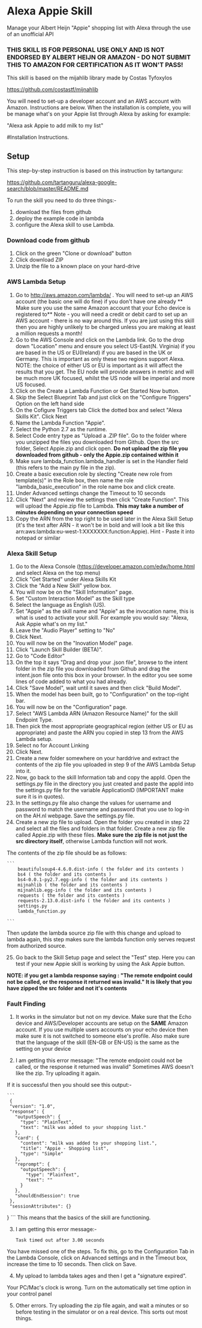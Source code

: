 # Alexa Appie Skill

Manage your Albert Heijn "Appie" shopping list with Alexa through the use of an unofficial API

### THIS SKILL IS FOR PERSONAL USE ONLY AND IS NOT ENDORSED BY ALBERT HEIJN OR AMAZON - DO NOT SUBMIT THIS TO AMAZON FOR CERTIFICATION AS IT WON'T PASS!

This skill is based on the mijahlib library made by Costas Tyfoxylos

https://github.com/costastf/mijnahlib

You will need to set-up a developer account and an AWS account with Amazon. Instructions are below. When the installation is complete, you will be manage what's on your Appie list through Alexa by asking for example:

"Alexa ask Appie to add milk to my list"


#Installation Instructions.

## Setup

This step-by-step instruction is based on this instruction by tartanguru:

https://github.com/tartanguru/alexa-google-search/blob/master/README.md

To run the skill you need to do three things:-

1. download the files from github
2. deploy the example code in lambda
2. configure the Alexa skill to use Lambda.

### Download code from github

1. Click on the green "Clone or download" button
2. Click download ZIP
3. Unzip the file to a known place on your hard-drive


### AWS Lambda Setup

1. Go to http://aws.amazon.com/lambda/ . You will need to set-up an AWS account (the basic one will do fine) if you don't have one already ** Make sure you use the same Amazon account that your Echo device is registered to** Note - you will need a credit or debit card to set up an AWS account - there is no way around this. If you are just using this skill then you are highly unlikely to be charged unless you are making at least a million requests a month!
2. Go to the AWS Console and click on the Lambda link. Go to the drop down "Location" menu and ensure you select US-East(N. Virginia) if you are based in the US or EU(Ireland) if you are based in the UK or Germany. This is important as only these two regions support Alexa. NOTE: the choice of either US or EU is important as it will affect the results that you get. The EU node will provide answers in metric and will be much more UK focused, whilst the US node will be imperial and more US focused.
3. Click on the Create a Lambda Function or Get Started Now button.
4. Skip the Select Blueprint Tab and just click on the "Configure Triggers" Option on the left hand side
5. On the Cofigure Triggers tab Click the dotted box and select "Alexa Skills Kit". Click Next  
6. Name the Lambda Function "Appie".
7. Select the Python 2.7 as the runtime.
9. Select Code entry type as "Upload a .ZIP file". Go to the folder where you unzipped the files you downloaded from Github. Open the src folder, Select Appie.zip and click open.  **Do not upload the zip file you downloaded from github - only the Appie.zip contained within it**
10. Make sure lambda_function.lambda_handler is set in the Handler field (this refers to the main py file in the zip).
11. Create a basic execution role by slecting "Create new role from template(s)" in the Role box, then name the role "lambda_basic_execution” in the role name box and click create.
12. Under Advanced settings change the Timeout to 10 seconds
13. Click "Next" and review the settings then click "Create Function". This will upload the Appie.zip file to Lambda. **This may take a number of minutes depending on your connection speed**
14. Copy the ARN from the top right to be used later in the Alexa Skill Setup (it's the text after ARN - it won't be in bold and will look a bit like this arn:aws:lambda:eu-west-1:XXXXXXX:function:Appie). Hint - Paste it into notepad or similar

### Alexa Skill Setup

1. Go to the Alexa Console (https://developer.amazon.com/edw/home.html and select Alexa on the top menu)
2. Click "Get Started" under Alexa Skills Kit
3. Click the "Add a New Skill" yellow box.
4. You will now be on the "Skill Information" page. 
5. Set "Custom Interaction Model" as the Skill type
6. Select the language as English (US).
7. Set "Appie" as the skill name and "Appie" as the invocation name, this is what is used to activate your skill. For example you would say: "Alexa, Ask Appie what's on my list."
8. Leave the "Audio Player" setting to "No"
9. Click Next.
10. You will now be on the "Inovation Model" page. 
11. Click "Launch Skill Builder (BETA)".
12. Go to "Code Editor"
13. On the top it says "Drag and drop your .json file", browse to the intent folder in the zip file you downloaded from Github and drag the intent.json file onto this box in your browser. In the editor you see some lines of code added to what you had already.
14. Click "Save Model", wait until it saves and then click "Build Model".
15. When the model has been built, go to "Configuration" on the top-right bar.
17. You will now be on the "Configuration" page.
18. Select "AWS Lambda ARN (Amazon Resource Name)" for the skill Endpoint Type.
19. Then pick the most appropriate geographical region (either US or EU as appropriate) and paste the ARN you copied in step 13 from the AWS Lambda setup. 
20. Select no for Account Linking
21. Click Next.
22. Create a new folder somewhere on your harddrive and extract the contents of the zip file you uploaded in step 9 of the AWS Lambda Setup into it.
22. Now, go back to the skill Information tab and copy the appId. Open the settings.py file in the directory you just created and paste the appId into the settings.py file for the variable ApplicationID (IMPORTANT make sure it is in quotes).
23. In the settings.py file also change the values for username and password to match the username and password that you use to log-in on the AH.nl webpage. Save the settings.py file.
24. Create a new zip file to upload. Open the folder you created in step 22 and select all the files and folders in that folder. Create a new zip file called Appie.zip with these files. **Make sure the zip file is not just the src directory itself**, otherwise Lambda function will not work.

The contents of the zip file should be as follows:

    ```
        beautifulsoup4-4.6.0.dist-info ( the folder and its contents )
        bs4 ( the folder and its contents )
        bs4-0.0.1-py2.7.egg-info ( the folder and its contents )
        mijnahlib ( the folder and its contents )
        mijnahlib.egg-info ( the folder and its contents )
        requests ( the folder and its contents )
        requests-2.13.0.dist-info ( the folder and its contents )
        settings.py
        lambda_function.py

    ``` 
Then update the lambda source zip file with this change and upload to lambda again, this step makes sure the lambda function only serves request from authorized source.

25. Go back to the Skill Setup page and select the "Test" step. Here you can test if your new Appie skill is working by using the Ask Appie button.

**NOTE: if you get a lambda response saying : "The remote endpoint could not be called, or the response it returned was invalid." It is likely that you have zipped the src folder and not it's contents**

### Fault Finding  


1. It works in the simulator but not on my device.
Make sure that the Echo device and AWS/Developer accounts are setup on the **SAME** Amazon account. If you use multiple users accounts on your echo device then make sure it is not switched to someone else's profile. Also make sure that the language of the skill (EN-GB or EN-US) is the same as the setting on your device

2. I am getting this error message: "The remote endpoint could not be called, or the response it returned was invalid"
Sometimes AWS doesn't like the zip. Try uploading it again.

If it is successful then you should see this output:-

    ```
     {
     "version": "1.0",
     "response": {
       "outputSpeech": {
         "type": "PlainText",
         "text": "milk was added to your shopping list."
       },
       "card": {
         "content": "milk was added to your shopping list.",
         "title": "Appie - Shopping list",
         "type": "Simple"
       },
       "reprompt": {
         "outputSpeech": {
           "type": "PlainText",
           "text": ""
         }
       },
       "shouldEndSession": true
     },
     "sessionAttributes": {}
}
    ```
This means that the basics of the skill are functioning.


3. I am getting this error message:-

    ```
    Task timed out after 3.00 seconds
    ```
You have missed one of the steps. To fix this, go to the Configuration Tab in the Lambda Console, click on Advanced settings and in the Timeout box, increase the time to 10 seconds. Then click on Save.

4. My upload to lambda takes ages and then I get a "signature expired".

Your PC/Mac's clock is wrong. Turn on the automatically set time option in your control panel


5. Other errors.
Try uploading the zip file again, and wait a minutes or so before testing in the simulator or on a real device. This sorts out most things.
